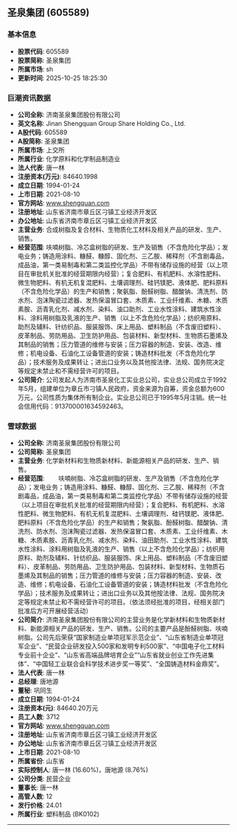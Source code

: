 ## 圣泉集团 (605589)

### 基本信息

- **股票代码**: 605589
- **股票简称**: 圣泉集团
- **所属市场**: sh
- **更新时间**: 2025-10-25 18:25:30

### 巨潮资讯数据

- **公司全称**: 济南圣泉集团股份有限公司
- **英文名称**: Jinan Shengquan Group Share Holding Co., Ltd.
- **A股代码**: 605589
- **A股简称**: 圣泉集团
- **所属市场**: 上交所
- **所属行业**: 化学原料和化学制品制造业
- **法人代表**: 唐一林
- **注册资本(万元)**: 84640.1998
- **成立日期**: 1994-01-24
- **上市日期**: 2021-08-10
- **官方网站**: www.shengquan.com
- **注册地址**: 山东省济南市章丘区刁镇工业经济开发区
- **办公地址**: 山东省济南市章丘区刁镇工业经济开发区
- **主营业务**: 合成树脂及复合材料、生物质化工材料及相关产品的研发、生产、销售。
- **经营范围**: 呋喃树脂、冷芯盒树脂的研发、生产及销售（不含危险化学品）；发电业务；铸造用涂料、糠醛、糠醇、固化剂、三乙胺、稀释剂（不含剧毒品，成品油，第一类易制毒和第二类监控化学品）不带有储存设施的经营（以上项目在审批机关批准的经营期限内经营）；复合肥料、有机肥料、水溶性肥料、微生物肥料、有机无机复混肥料、土壤调理剂、硅钙镁肥、液体肥、肥料原料（不含危险化学品）的生产和销售；聚氨脂、酚醛树脂、醋酸钠、清洗剂、防水剂、泡沫陶瓷过滤器、发热保温冒口套、木质素、工业纤维素、木糖、木质素胺、沥青乳化剂、减水剂、染料、油口助剂、工业水性涂料、建筑水性涂料、涂料用树脂及乳液的生产、销售（以上不含危险化学品）；纺织用原料、助剂及辅料、针纺织品、服装服饰、床上用品、塑料制品（不含废旧塑料）、皮革制品、劳防用品、卫生防护用品、包装材料、新型材料、生物质石墨烯及其制品的销售；压力管道的维修与安装；压力容器的制造、安装、改造、维修；机电设备、石油化工设备管道的安装；铸造材料批发（不含危险化学品）；技术服务及成果转让；进出口业务以及其他按法律、法规、国务院决定等规定未禁止和不需经营许可的项目。
- **公司简介**: 公司发起人为济南市圣泉化工实业总公司，实业总公司成立于1992年5月，组建单位为章丘市刁镇人民政府，资金来源为自筹，资金总额为600万元，公司性质为集体所有制企业。实业总公司已于1995年5月注销。统一社会信用代码：913700001634592463。

### 雪球数据

- **公司全称**: 济南圣泉集团股份有限公司
- **公司简称**: 圣泉集团
- **主营业务**: 化学新材料和生物质新材料、新能源相关产品的研发、生产、销售。
- **经营范围**: 　　呋喃树脂、冷芯盒树脂的研发、生产及销售（不含危险化学品）；发电业务；铸造用涂料、糠醛、糠醇、固化剂、三乙胺、稀释剂（不含剧毒品，成品油，第一类易制毒和第二类监控化学品）不带有储存设施的经营（以上项目在审批机关批准的经营期限内经营）；复合肥料、有机肥料、水溶性肥料、微生物肥料、有机无机复混肥料、土壤调理剂、硅钙镁肥、液体肥、肥料原料（不含危险化学品）的生产和销售；聚氨脂、酚醛树脂、醋酸钠、清洗剂、防水剂、泡沫陶瓷过滤器、发热保温冒口套、木质素、工业纤维素、木糖、木质素胺、沥青乳化剂、减水剂、染料、油田助剂、工业水性涂料、建筑水性涂料、涂料用树脂及乳液的生产、销售（以上不含危险化学品）；纺织用原料、助剂及辅料、针纺织品、服装服饰、床上用品、塑料制品（不含废旧塑料）、皮革制品、劳防用品、卫生防护用品、包装材料、新型材料、生物质石墨烯及其制品的销售；压力管道的维修与安装；压力容器的制造、安装、改造、维修；机电设备、石油化工设备管道的安装；铸造材料批发（不含危险化学品）；技术服务及成果转让；进出口业务以及其他按法律、法规、国务院决定等规定未禁止和不需经营许可的项目。（依法须经批准的项目，经相关部门批准后方可开展经营活动）
- **公司简介**: 济南圣泉集团股份有限公司的主营业务是化学新材料和生物质新材料、新能源相关产品的研发、生产、销售。公司的主要产品是酚醛树脂、呋喃树脂。公司先后荣获“国家制造业单项冠军示范企业”、“山东省制造业单项冠军企业”、“民营企业研发投入500家和发明专利500家”、“中国电子化工材料专业前十企业”、“山东省高端品牌培育企业”“山东省就业创业工作先进集体”、“中国轻工业联合会科学技术进步奖一等奖”、“全国铸造材料金鼎奖”。
- **法人代表**: 唐一林
- **总经理**: 唐地源
- **董秘**: 巩同生
- **成立日期**: 1994-01-24
- **注册资本(元)**: 84640.20万元
- **员工人数**: 3712
- **官方网站**: www.shengquan.com
- **注册地址**: 山东省济南市章丘区刁镇工业经济开发区
- **办公地址**: 山东省济南市章丘区刁镇工业经济开发区
- **上市日期**: 2021-08-10
- **所属省份**: 山东省
- **实际控制人**: 唐一林 (16.60%)，唐地源 (8.76%)
- **公司分类**: 民营企业
- **董事长**: 唐一林
- **高管人数**: 12
- **发行价格**: 24.01
- **所属行业**: 塑料制品 (BK0102)

---